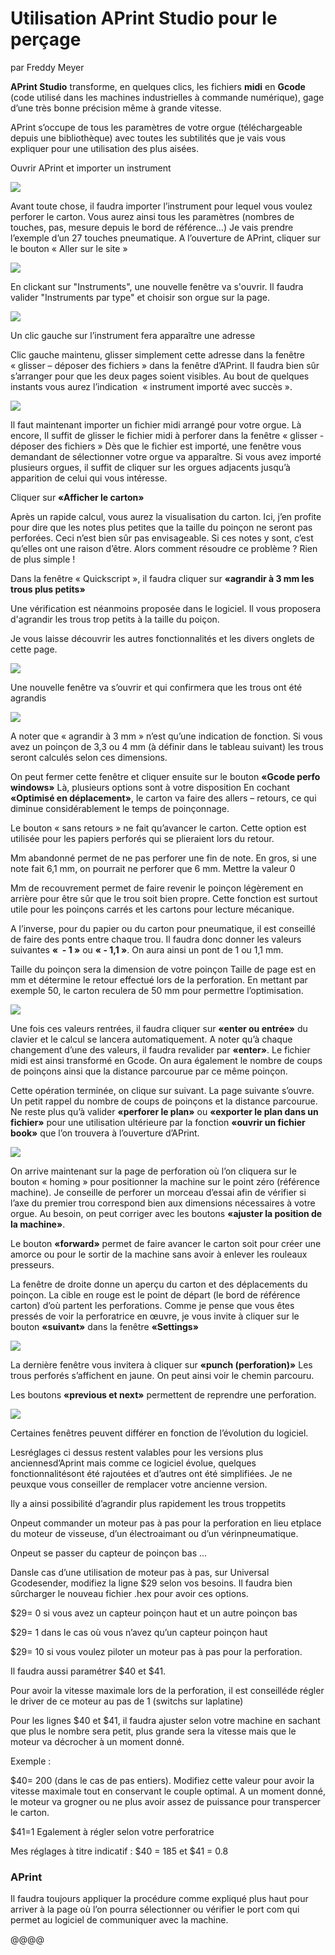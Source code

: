 # Utilisation APrint Studio pour le perçage

par Freddy Meyer

**APrint Studio** transforme, en quelques clics,  les fichiers **midi** en **Gcode** (code utilisé dans les machines industrielles à commande numérique), gage d’une très bonne précision même à grande vitesse.

APrint s’occupe de tous les paramètres de votre orgue (téléchargeable depuis une bibliothèque) avec toutes les subtilités que je vais vous expliquer pour une utilisation des plus aisées.

Ouvrir APrint et importer un instrument

![](aprint_fenetre_principale.jpg)


Avant toute chose, il faudra importer l’instrument pour lequel vous voulez perforer le carton. Vous aurez ainsi tous les paramètres (nombres de touches, pas, mesure depuis le bord de référence…)
Je vais prendre l’exemple d’un 27 touches pneumatique.
A l’ouverture de APrint, cliquer sur le bouton « Aller sur le site »

![](bod1.jpg)

En clickant sur "Instruments", une nouvelle fenêtre va s'ouvrir. Il faudra valider "Instruments par type" et choisir son orgue sur la page.




![](bod2.jpg)

Un clic gauche sur l’instrument fera apparaître une adresse

Clic gauche maintenu, glisser simplement cette adresse dans la fenêtre « glisser – déposer des fichiers » dans la fenêtre d’APrint. Il faudra bien sûr s’arranger pour que les deux pages soient visibles. Au bout de quelques instants vous aurez l’indication  « instrument importé avec succès ».

![](bod1-1.jpg)


Il faut maintenant importer un fichier midi arrangé pour votre orgue. Là encore, Il suffit de glisser le fichier midi à perforer dans la fenêtre « glisser - déposer des fichiers » Dès que le fichier est importé, une fenêtre vous demandant de sélectionner votre orgue va apparaître. Si vous avez importé plusieurs orgues, il suffit de cliquer sur les orgues adjacents jusqu’à apparition de celui qui vous intéresse.

Cliquer sur **«Afficher le carton»**

Après un rapide calcul, vous aurez la visualisation du carton. Ici, j’en profite pour dire que les notes plus petites que la taille du poinçon ne seront pas perforées. Ceci n’est bien sûr pas envisageable. Si ces notes y sont, c’est qu’elles ont une raison d’être.
Alors comment résoudre ce problème ? Rien de plus simple ! 

Dans la fenêtre « Quickscript », il faudra cliquer sur **«agrandir à 3 mm les trous plus petits»**

Une vérification est néanmoins proposée dans le logiciel. Il vous proposera d'agrandir les trous trop petits à la taille du poiçon. 

Je vous laisse découvrir les autres fonctionnalités et les divers onglets de cette page. 

![](ap1.jpg)


Une nouvelle fenêtre va s’ouvrir et qui confirmera que les trous ont été agrandis


![](bod3.jpg)


A noter que « agrandir à 3 mm » n’est qu’une
indication de fonction. Si vous avez  un poinçon de 3,3 ou 4 mm  (à définir dans le tableau suivant) les trous seront calculés selon
ces dimensions.

On peut fermer cette fenêtre et cliquer ensuite sur le bouton **«Gcode perfo windows»**
Là, plusieurs options sont à votre disposition
En cochant **«Optimisé en déplacement»**, le carton va faire des allers – retours, ce qui diminue considérablement le temps de poinçonnage.

Le bouton « sans retours » ne fait qu’avancer le carton. Cette option est utilisée pour les papiers perforés qui se plieraient lors du retour.

Mm abandonné permet de ne pas perforer une fin de note. En gros, si une note fait 6,1 mm, on pourrait ne perforer que 6 mm. Mettre la valeur 0

Mm de recouvrement permet de faire revenir le poinçon légèrement en arrière pour être sûr que le trou soit bien propre. Cette fonction est surtout utile pour les poinçons carrés et les cartons pour lecture mécanique.

A l’inverse, pour du papier ou du carton pour pneumatique, il est conseillé de faire des ponts entre chaque trou. Il faudra donc donner les valeurs suivantes **«  - 1 »** ou  **« - 1,1 »**. On aura ainsi un pont de 1 ou 1,1 mm.

Taille du poinçon sera la dimension de votre poinçon 
Taille de page est en mm et détermine le retour effectué lors de la perforation. En mettant par exemple 50, le carton reculera de 50 mm pour permettre l’optimisation.

![](bod4.jpg)


Une fois ces valeurs rentrées, il faudra cliquer sur **«enter ou entrée»** du clavier et le calcul se lancera automatiquement. A noter qu’à chaque changement d’une des valeurs, il faudra revalider par **«enter»**. Le fichier midi est ainsi transformé en Gcode. On aura également le nombre de coups de poinçons ainsi que la distance parcourue par ce même poinçon.

Cette opération terminée, on clique sur suivant. La page suivante s’ouvre.
Un petit rappel du nombre de coups de poinçons et la distance parcourue. 
Ne reste plus qu’à valider **«perforer le plan»** ou **«exporter le plan dans un fichier»** pour une utilisation ultérieure par la fonction **«ouvrir un fichier book»** que l’on trouvera à l’ouverture d’APrint.

![](bod5.jpg)


On arrive maintenant sur la page de perforation où l’on cliquera sur le bouton « homing » pour positionner la machine sur le point zéro (référence machine).
Je conseille de perforer un morceau d’essai afin de vérifier si l’axe du premier trou correspond bien aux dimensions nécessaires à votre orgue. Au besoin, on peut corriger avec les boutons **«ajuster la position de la machine»**.

Le bouton **«forward»** permet de faire avancer le carton soit pour créer une amorce ou pour le sortir de la machine sans avoir à enlever les rouleaux presseurs.

La fenêtre de droite donne un aperçu du carton et des déplacements du poinçon.
La cible en rouge est le point de départ (le bord de référence carton) d’où partent les perforations. 
Comme je pense que vous êtes pressés de voir la perforatrice en œuvre, je vous invite à cliquer sur le bouton **«suivant»** dans la fenêtre **«Settings»**

![](bod6.jpg)

La dernière fenêtre vous invitera à cliquer sur **«punch (perforation)»**
Les trous perforés s’affichent en jaune. On peut ainsi voir le chemin parcouru.

Les boutons **«previous et next»** permettent de reprendre une perforation.



![](bod7.jpg)


Certaines fenêtres peuvent différer en fonction de l’évolution du logiciel.



Lesréglages ci dessus restent valables pour les versions plus anciennesd’Aprint mais comme ce logiciel évolue, quelques fonctionnalitésont été rajoutées et d’autres ont été simplifiées. Je ne peuxque vous conseiller de remplacer votre ancienne version.

Ily a ainsi possibilité d’agrandir plus rapidement les trous troppetits 

Onpeut commander un moteur pas à pas pour la perforation en lieu etplace du moteur de visseuse, d’un électroaimant ou d’un vérinpneumatique.

Onpeut se passer du capteur de poinçon bas ...

Dansle cas d’une utilisation de moteur pas à pas, sur Universal Gcodesender, modifiez la ligne $29 selon vos besoins. Il faudra bien sûrcharger le nouveau fichier .hex pour avoir ces options.

$29= 0  si vous avez un capteur poinçon haut et un autre poinçon bas

$29= 1  dans le cas où vous n’avez qu’un capteur poinçon haut

$29= 10 si vous voulez piloter un moteur pas à pas pour la perforation.

Il faudra aussi paramétrer $40 et \$41.

Pour avoir la vitesse maximale lors de la perforation, il est conseilléde régler le driver de ce moteur au pas de 1 (switchs sur laplatine)

Pour les lignes $40 et \$41, il faudra ajuster selon votre machine en sachant que plus le nombre sera petit, plus grande sera la vitesse mais que le moteur va décrocher à un moment donné.

Exemple :

$40= 200 (dans le cas de pas entiers). Modifiez cette valeur pour avoir la vitesse maximale tout en conservant le couple optimal. A un moment donné, le moteur va grogner ou ne plus avoir assez de puissance pour transpercer le carton.

$41=1  Egalement à régler selon votre perforatrice 

Mes réglages à titre indicatif : \$40 = 185   et $41 = 0.8

### APrint	

Il faudra toujours appliquer la procédure comme expliqué plus haut pour arriver à la page où l’on pourra sélectionner ou vérifier
le port com qui permet au logiciel de communiquer avec la machine.

@@@@